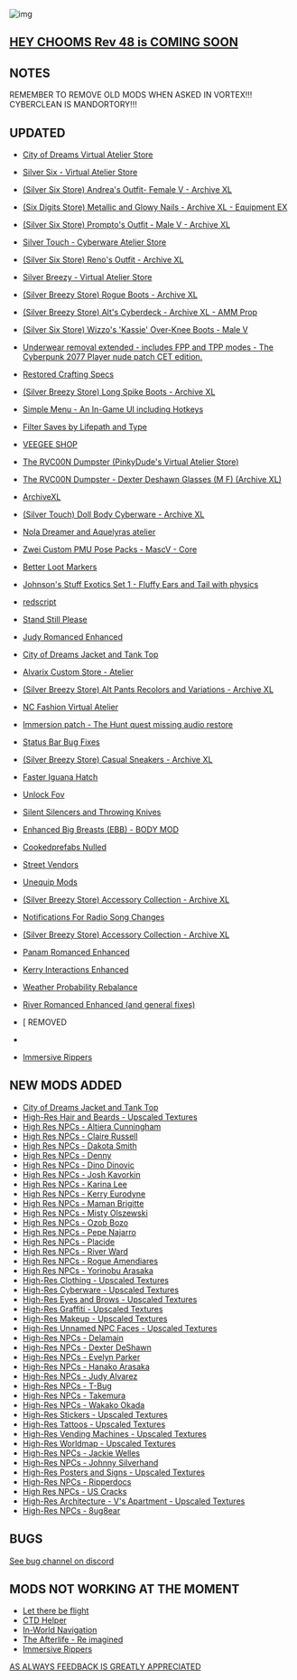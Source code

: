 ![img](https://s11.gifyu.com/images/Cuty-od-Dreams-Logo-YellowUP.png)

[HEY CHOOMS Rev 48 is COMING SOON](https://)
-

NOTES
-

REMEMBER TO REMOVE OLD MODS WHEN ASKED IN VORTEX!!! 
CYBERCLEAN IS MANDORTORY!!!


UPDATED
-

- [City of Dreams Virtual Atelier Store](https://www.nexusmods.com/cyberpunk2077/mods/8344)
- [Silver Six - Virtual Atelier Store](https://www.nexusmods.com/cyberpunk2077/mods/7032)
- [(Silver Six Store) Andrea's Outfit- Female V - Archive XL](https://www.nexusmods.com/cyberpunk2077/mods/7149)
- [(Six Digits Store) Metallic and Glowy Nails - Archive XL - Equipment EX](https://www.nexusmods.com/cyberpunk2077/mods/7527?tab=description)
- [(Silver Six Store) Prompto's Outfit - Male V - Archive XL](https://www.nexusmods.com/cyberpunk2077/mods/7836)
- [Silver Touch - Cyberware Atelier Store](https://www.nexusmods.com/cyberpunk2077/mods/8667)
- [(Silver Six Store) Reno's Outfit - Archive XL](https://www.nexusmods.com/cyberpunk2077/mods/8969)
- [Silver Breezy - Virtual Atelier Store](https://www.nexusmods.com/cyberpunk2077/mods/7773)
- [(Silver Breezy Store) Rogue Boots - Archive XL](https://www.nexusmods.com/cyberpunk2077/mods/8332)
- [(Silver Breezy Store) Alt's Cyberdeck - Archive XL - AMM Prop](https://www.nexusmods.com/cyberpunk2077/mods/8875)
- [(Silver Six Store) Wizzo's 'Kassie' Over-Knee Boots - Male V](https://www.nexusmods.com/cyberpunk2077/mods/8003)
- [Underwear removal extended - includes FPP and TPP modes - The Cyberpunk 2077 Player nude patch CET edition.](https://www.nexusmods.com/cyberpunk2077/mods/4605)
- [Restored Crafting Specs](https://www.nexusmods.com/cyberpunk2077/mods/4250)
- [(Silver Breezy Store) Long Spike Boots - Archive XL](https://www.nexusmods.com/cyberpunk2077/mods/7818)
- [Simple Menu - An In-Game UI including Hotkeys](https://www.nexusmods.com/cyberpunk2077/mods/818)
- [Filter Saves by Lifepath and Type](https://www.nexusmods.com/cyberpunk2077/mods/3400)
- [VEEGEE SHOP](https://www.nexusmods.com/cyberpunk2077/mods/8183)
- [The RVC00N Dumpster (PinkyDude's Virtual Atelier Store)](https://www.nexusmods.com/cyberpunk2077/mods/5802)
- [The RVC00N Dumpster - Dexter Deshawn Glasses (M F) (Archive XL)](https://www.nexusmods.com/cyberpunk2077/mods/8958)
- [ArchiveXL](https://www.nexusmods.com/cyberpunk2077/mods/4198)
- [(Silver Touch) Doll Body Cyberware - Archive XL](https://www.nexusmods.com/cyberpunk2077/mods/8686)
- [Nola Dreamer and Aquelyras atelier](https://www.nexusmods.com/cyberpunk2077/mods/8704)
- [Zwei Custom PMU Pose Packs - MascV - Core](https://www.nexusmods.com/cyberpunk2077/mods/7763)
- [Better Loot Markers](https://www.nexusmods.com/cyberpunk2077/mods/3486)
- [Johnson's Stuff Exotics Set 1 - Fluffy Ears and Tail with physics](https://www.nexusmods.com/cyberpunk2077/mods/4485)
- [redscript](https://www.nexusmods.com/cyberpunk2077/mods/1511)
- [Stand Still Please](https://www.nexusmods.com/cyberpunk2077/mods/4714)
- [Judy Romanced Enhanced](https://www.nexusmods.com/cyberpunk2077/mods/4508)
- [City of Dreams Jacket and Tank Top](https://www.nexusmods.com/cyberpunk2077/mods/9137)
- [Alvarix Custom Store - Atelier](https://www.nexusmods.com/cyberpunk2077/mods/4602)
- [(Silver Breezy Store) Alt Pants Recolors and Variations - Archive XL](https://www.nexusmods.com/cyberpunk2077/mods/9007)
- [NC Fashion Virtual Atelier](https://www.nexusmods.com/cyberpunk2077/mods/4805)
- [Immersion patch - The Hunt quest missing audio restore](https://www.nexusmods.com/cyberpunk2077/mods/7413)
- [Status Bar Bug Fixes](https://www.nexusmods.com/cyberpunk2077/mods/4316)
- [(Silver Breezy Store) Casual Sneakers - Archive XL](https://www.nexusmods.com/cyberpunk2077/mods/9057)
- [Faster Iguana Hatch](https://www.nexusmods.com/cyberpunk2077/mods/5112?tab=description)
- [Unlock Fov](https://www.nexusmods.com/cyberpunk2077/mods/7989?tab=description)
- [Silent Silencers and Throwing Knives](https://www.nexusmods.com/cyberpunk2077/mods/4070?tab=description)
- [Enhanced Big Breasts (EBB) - BODY MOD](https://www.nexusmods.com/cyberpunk2077/mods/4654?tab=description)
- [Cookedprefabs Nulled](https://www.nexusmods.com/cyberpunk2077/mods/4789)
- [Street Vendors](https://www.nexusmods.com/cyberpunk2077/mods/2894)
- [Unequip Mods](https://www.nexusmods.com/cyberpunk2077/mods/2358)
- [(Silver Breezy Store) Accessory Collection - Archive XL](https://www.nexusmods.com/cyberpunk2077/mods/7850)
- [Notifications For Radio Song Changes](https://www.nexusmods.com/cyberpunk2077/mods/4631?tab=description)
- [(Silver Breezy Store) Accessory Collection - Archive XL](https://www.nexusmods.com/cyberpunk2077/mods/7850)
- [Panam Romanced Enhanced](https://www.nexusmods.com/cyberpunk2077/mods/4626?tab=description)
- [Kerry Interactions Enhanced](https://www.nexusmods.com/cyberpunk2077/mods/4990)
- [Weather Probability Rebalance](https://www.nexusmods.com/cyberpunk2077/mods/3196?tab=description)
- [River Romanced Enhanced (and general fixes)](https://www.nexusmods.com/cyberpunk2077/mods/4870)
- [
REMOVED
-

- [Immersive Rippers](https://www.nexusmods.com/cyberpunk2077/mods/7064)

NEW MODS ADDED 
-


- [City of Dreams Jacket and Tank Top](https://www.nexusmods.com/cyberpunk2077/mods/9137?tab=description)
- [High-Res Hair and Beards - Upscaled Textures](https://www.nexusmods.com/cyberpunk2077/mods/7184?tab=description)
- [High Res NPCs - Altiera Cunningham](https://www.nexusmods.com/cyberpunk2077/mods/7624?tab=description)
- [High Res NPCs - Claire Russell](https://www.nexusmods.com/cyberpunk2077/mods/7625?tab=description)
- [High Res NPCs - Dakota Smith](https://www.nexusmods.com/cyberpunk2077/mods/7627?tab=description)
- [High Res NPCs - Denny](https://www.nexusmods.com/cyberpunk2077/mods/7626?tab=description)
- [High Res NPCs - Dino Dinovic](https://www.nexusmods.com/cyberpunk2077/mods/7628?tab=description)
- [High Res NPCs - Josh Kavorkin](https://www.nexusmods.com/cyberpunk2077/mods/7814?tab=description)
- [High Res NPCs - Karina Lee](https://www.nexusmods.com/cyberpunk2077/mods/7815?tab=description)
- [High Res NPCs - Kerry Eurodyne](https://www.nexusmods.com/cyberpunk2077/mods/7543?tab=description)
- [High Res NPCs - Maman Brigitte](https://www.nexusmods.com/cyberpunk2077/mods/7816?tab=description)
- [High Res NPCs - Misty Olszewski](https://www.nexusmods.com/cyberpunk2077/mods/7817?tab=description)
- [High Res NPCs - Ozob Bozo](https://www.nexusmods.com/cyberpunk2077/mods/7544?tab=description)
- [High Res NPCs - Pepe Najarro](https://www.nexusmods.com/cyberpunk2077/mods/7629?tab=description)
- [High Res NPCs - Placide](https://www.nexusmods.com/cyberpunk2077/mods/7887?tab=description)
- [High Res NPCs - River Ward](https://www.nexusmods.com/cyberpunk2077/mods/7886?tab=description)
- [High Res NPCs - Rogue Amendiares](https://www.nexusmods.com/cyberpunk2077/mods/7545?tab=description)
- [High Res NPCs - Yorinobu Arasaka](https://www.nexusmods.com/cyberpunk2077/mods/7960?tab=description)
- [High-Res Clothing - Upscaled Textures](https://www.nexusmods.com/cyberpunk2077/mods/7301?tab=description)
- [High-Res Cyberware - Upscaled Textures](https://www.nexusmods.com/cyberpunk2077/mods/6064?tab=description)
- [High-Res Eyes and Brows - Upscaled Textures](https://www.nexusmods.com/cyberpunk2077/mods/6117?tab=description)
- [High-Res Graffiti - Upscaled Textures](https://www.nexusmods.com/cyberpunk2077/mods/6300?tab=description)
- [High-Res Makeup - Upscaled Textures](https://www.nexusmods.com/cyberpunk2077/mods/6053?tab=description)
- [High-Res Unnamed NPC Faces - Upscaled Textures](https://www.nexusmods.com/cyberpunk2077/mods/7089?tab=description)
- [High-Res NPCs - Delamain](https://www.nexusmods.com/cyberpunk2077/mods/7540?tab=description)
- [High-Res NPCs - Dexter DeShawn](https://www.nexusmods.com/cyberpunk2077/mods/7172?tab=description)
- [High-Res NPCs - Evelyn Parker](https://www.nexusmods.com/cyberpunk2077/mods/7541?tab=description)
- [High-Res NPCs - Hanako Arasaka](https://www.nexusmods.com/cyberpunk2077/mods/7542?tab=description)
- [High-Res NPCs - Judy Alvarez](https://www.nexusmods.com/cyberpunk2077/mods/7430?tab=description)
- [High-Res NPCs - T-Bug](https://www.nexusmods.com/cyberpunk2077/mods/7431?tab=description)
- [High-Res NPCs - Takemura](https://www.nexusmods.com/cyberpunk2077/mods/7272?tab=description)
- [High-Res NPCs - Wakako Okada](https://www.nexusmods.com/cyberpunk2077/mods/7432?tab=description)
- [High-Res Stickers - Upscaled Textures](https://www.nexusmods.com/cyberpunk2077/mods/7282?tab=description)
- [High-Res Tattoos - Upscaled Textures](https://www.nexusmods.com/cyberpunk2077/mods/6036?tab=description)
- [High-Res Vending Machines - Upscaled Textures](https://www.nexusmods.com/cyberpunk2077/mods/7261?tab=description)
- [High-Res Worldmap - Upscaled Textures](https://www.nexusmods.com/cyberpunk2077/mods/7180?tab=description)
- [High-Res NPCs - Jackie Welles](https://www.nexusmods.com/cyberpunk2077/mods/7163?tab=description)
- [High-Res NPCs - Johnny Silverhand](https://www.nexusmods.com/cyberpunk2077/mods/7168?tab=description)
- [High-Res Posters and Signs - Upscaled Textures](https://www.nexusmods.com/cyberpunk2077/mods/6795?tab=description)
- [High-Res NPCs - Ripperdocs](https://www.nexusmods.com/cyberpunk2077/mods/7169?tab=description)
- [High Res NPCs - US Cracks](https://www.nexusmods.com/cyberpunk2077/mods/7957?tab=description)
- [High-Res Architecture - V's Apartment - Upscaled Textures](https://www.nexusmods.com/cyberpunk2077/mods/6305?tab=description)
- [High-Res NPCs - 8ug8ear](https://www.nexusmods.com/cyberpunk2077/mods/7167?tab=description)

BUGS
-

 [See bug channel on discord](https://discord.gg/xZNztPjA2u)
 

MODS NOT WORKING AT THE MOMENT 
-

- [Let there be flight](https://)
- [CTD Helper](https://)
- [In-World Navigation](https://)
- [The Afterlife - Re imagined](https://)
- [Immersive Rippers](https://www.nexusmods.com/cyberpunk2077/mods/7064)

[AS ALWAYS FEEDBACK IS GREATLY APPRECIATED](https://)
